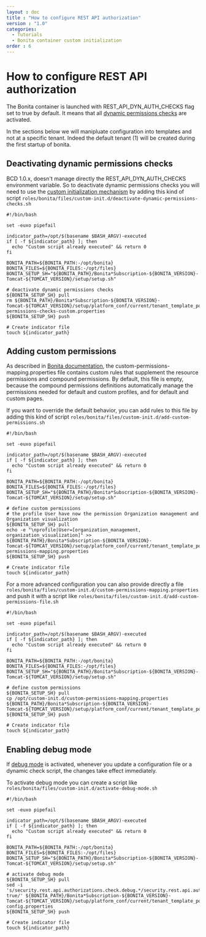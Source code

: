 ```yaml
---
layout : doc
title : "How to configure REST API authorization"
version : "1.0"
categories:
  - Tutorials
  - Bonita container custom initialization
order : 6
---
```

# How to configure REST API authorization

The Bonita container is launched with REST_API_DYN_AUTH_CHECKS flag set to true by default.
It means that all [dynamic permissions checks](https://documentation.bonitasoft.com/bonita/${bonitaDocVersion}/rest-api-authorization#toc2) are activated.

In the sections below we will manipluate configuration into templates and not at a specific tenant. Indeed the default tenant (1) will be created during the first startup of bonita.

## Deactivating dynamic permissions checks

BCD 1.0.x, doesn't manage directly the REST_API_DYN_AUTH_CHECKS environment variable.
So to deactivate dynamic permissions checks you will need to use the [custom initialization mechanism](https://documentation.bonitasoft.com/bcd/{{page.version}}/custom_init) by adding this kind of script `roles/bonita/files/custom-init.d/deactivate-dynamic-permissions-checks.sh`
```
#!/bin/bash

set -euxo pipefail

indicator_path=/opt/$(basename $BASH_ARGV)-executed
if [ -f ${indicator_path} ]; then
  echo "Custom script already executed" && return 0
fi

BONITA_PATH=${BONITA_PATH:-/opt/bonita}
BONITA_FILES=${BONITA_FILES:-/opt/files}
BONITA_SETUP_SH="${BONITA_PATH}/Bonita*Subscription-${BONITA_VERSION}-Tomcat-${TOMCAT_VERSION}/setup/setup.sh"

# deactivate dynamic permissions checks
${BONITA_SETUP_SH} pull
rm ${BONITA_PATH}/Bonita*Subscription-${BONITA_VERSION}-Tomcat-${TOMCAT_VERSION}/setup/platform_conf/current/tenant_template_portal/dynamic-permissions-checks-custom.properties
${BONITA_SETUP_SH} push

# Create indicator file
touch ${indicator_path}
```

## Adding custom permissions

As described in [Bonita documentation](https://documentation.bonitasoft.com/bonita/${bonitaDocVersion}/rest-api-authorization?hash=debug#toc1), the custom-permissions-mapping.properties file contains custom rules that supplement the resource permissions and compound permissions. By default, this file is empty, because the compound permissions definitions automatically manage the permissions needed for default and custom profiles, and for default and custom pages.

If you want to override the default behavior, you can add rules to this file by adding this kind of script `roles/bonita/files/custom-init.d/add-custom-permissions.sh`

```
#!/bin/bash

set -euxo pipefail

indicator_path=/opt/$(basename $BASH_ARGV)-executed
if [ -f ${indicator_path} ]; then
  echo "Custom script already executed" && return 0
fi

BONITA_PATH=${BONITA_PATH:-/opt/bonita}
BONITA_FILES=${BONITA_FILES:-/opt/files}
BONITA_SETUP_SH="${BONITA_PATH}/Bonita*Subscription-${BONITA_VERSION}-Tomcat-${TOMCAT_VERSION}/setup/setup.sh"

# define custom permissions
# the profile User have now the permission Organization management and Organization visualization
${BONITA_SETUP_SH} pull
echo -e "\nprofile|User=[organization_management, organization_visualization]" >> ${BONITA_PATH}/Bonita*Subscription-${BONITA_VERSION}-Tomcat-${TOMCAT_VERSION}/setup/platform_conf/current/tenant_template_portal/custom-permissions-mapping.properties
${BONITA_SETUP_SH} push

# Create indicator file
touch ${indicator_path}
```

For a more advanced configuration you can also provide directly a file `roles/bonita/files/custom-init.d/custom-permissions-mapping.properties` and push it with a script like `roles/bonita/files/custom-init.d/add-custom-permissions-file.sh`


```
#!/bin/bash

set -euxo pipefail

indicator_path=/opt/$(basename $BASH_ARGV)-executed
if [ -f ${indicator_path} ]; then
  echo "Custom script already executed" && return 0
fi

BONITA_PATH=${BONITA_PATH:-/opt/bonita}
BONITA_FILES=${BONITA_FILES:-/opt/files}
BONITA_SETUP_SH="${BONITA_PATH}/Bonita*Subscription-${BONITA_VERSION}-Tomcat-${TOMCAT_VERSION}/setup/setup.sh"

# define custom permissions
${BONITA_SETUP_SH} pull
cp /opt/custom-init.d/custom-permissions-mapping.properties ${BONITA_PATH}/Bonita*Subscription-${BONITA_VERSION}-Tomcat-${TOMCAT_VERSION}/setup/platform_conf/current/tenant_template_portal/
${BONITA_SETUP_SH} push

# Create indicator file
touch ${indicator_path}
```


## Enabling debug mode

If [debug mode](https://documentation.bonitasoft.com/bonita/{{page.version}}/rest-api-authorization?hash=debug) is activated, whenever you update a configuration file or a dynamic check script, the changes take effect immediately.

To activate debug mode you can create a script like `roles/bonita/files/custom-init.d/activate-debug-mode.sh`

```
#!/bin/bash

set -euxo pipefail

indicator_path=/opt/$(basename $BASH_ARGV)-executed
if [ -f ${indicator_path} ]; then
  echo "Custom script already executed" && return 0
fi

BONITA_PATH=${BONITA_PATH:-/opt/bonita}
BONITA_FILES=${BONITA_FILES:-/opt/files}
BONITA_SETUP_SH="${BONITA_PATH}/Bonita*Subscription-${BONITA_VERSION}-Tomcat-${TOMCAT_VERSION}/setup/setup.sh"

# activate debug mode
${BONITA_SETUP_SH} pull
sed -i 's/security.rest.api.authorizations.check.debug.*/security.rest.api.authorizations.check.debug true/' ${BONITA_PATH}/Bonita*Subscription-${BONITA_VERSION}-Tomcat-${TOMCAT_VERSION}/setup/platform_conf/current/tenant_template_portal/security-config.properties
${BONITA_SETUP_SH} push

# Create indicator file
touch ${indicator_path}
```


